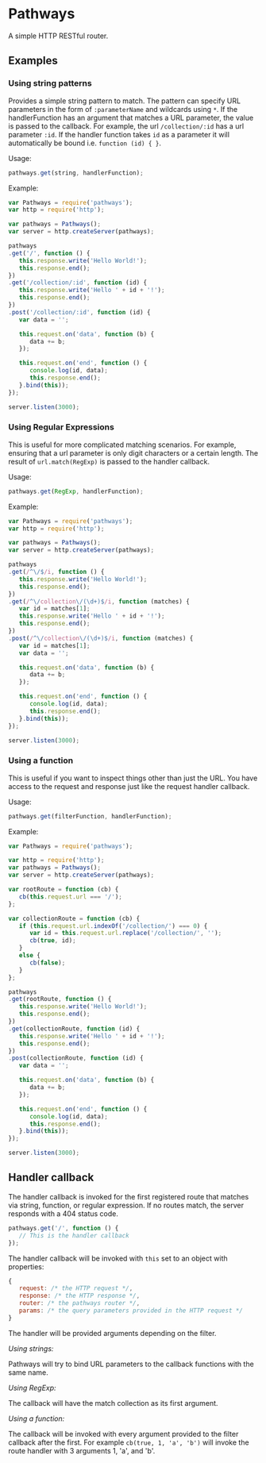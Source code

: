 # Pathways

A simple HTTP RESTful router.

## Examples

### Using string patterns

Provides a simple string pattern to match. The pattern can specify URL parameters in the form of ```:parameterName``` and wildcards using ```*```. If the handlerFunction has an argument that matches a URL parameter, the value is passed to the callback. For example, the url ```/collection/:id``` has a url parameter ```:id```. If the handler function takes ```id``` as a parameter it will automatically be bound i.e. ```function (id) { }```.

Usage:
```javascript
pathways.get(string, handlerFunction);
```

Example:
```javascript
var Pathways = require('pathways');
var http = require('http');

var pathways = Pathways();
var server = http.createServer(pathways);

pathways
.get('/', function () {
   this.response.write('Hello World!');
   this.response.end();
})
.get('/collection/:id', function (id) {
   this.response.write('Hello ' + id + '!');
   this.response.end();
})
.post('/collection/:id', function (id) {
   var data = '';

   this.request.on('data', function (b) {
      data += b;
   });

   this.request.on('end', function () {
      console.log(id, data);
      this.response.end();
   }.bind(this));
});

server.listen(3000);
```

### Using Regular Expressions

This is useful for more complicated matching scenarios. For example, ensuring that a url parameter is only digit characters or a certain length. The result of ```url.match(RegExp)``` is passed to the handler callback.

Usage:
```javascript
pathways.get(RegExp, handlerFunction);
```

Example:
```javascript
var Pathways = require('pathways');
var http = require('http');

var pathways = Pathways();
var server = http.createServer(pathways);

pathways
.get(/^\/$/i, function () {
   this.response.write('Hello World!');
   this.response.end();
})
.get(/^\/collection\/(\d+)$/i, function (matches) {
   var id = matches[1];
   this.response.write('Hello ' + id + '!');
   this.response.end();
})
.post(/^\/collection\/(\d+)$/i, function (matches) {
   var id = matches[1];
   var data = '';

   this.request.on('data', function (b) {
      data += b;
   });

   this.request.on('end', function () {
      console.log(id, data);
      this.response.end();
   }.bind(this));
});

server.listen(3000);
```

### Using a function

This is useful if you want to inspect things other than just the URL. You have access to the request and response just like the request handler callback.

Usage:
```javascript
pathways.get(filterFunction, handlerFunction);
```

Example:
```javascript
var Pathways = require('pathways');

var http = require('http');
var pathways = Pathways();
var server = http.createServer(pathways);

var rootRoute = function (cb) {
   cb(this.request.url === '/');
};

var collectionRoute = function (cb) {
   if (this.request.url.indexOf('/collection/') === 0) {
      var id = this.request.url.replace('/collection/', '');
      cb(true, id);
   }
   else {
      cb(false);
   }
};

pathways
.get(rootRoute, function () {
   this.response.write('Hello World!');
   this.response.end();
})
.get(collectionRoute, function (id) {
   this.response.write('Hello ' + id + '!');
   this.response.end();
})
.post(collectionRoute, function (id) {
   var data = '';

   this.request.on('data', function (b) {
      data += b;
   });

   this.request.on('end', function () {
      console.log(id, data);
      this.response.end();
   }.bind(this));
});

server.listen(3000);
```

## Handler callback

The handler callback is invoked for the first registered route that matches via string, function, or regular expression. If no routes match, the server responds with a 404 status code.

```javascript
pathways.get('/', function () {
   // This is the handler callback
});
```

The handler callback will be invoked with ```this``` set to an object with properties:

```javascript
{
   request: /* the HTTP request */,
   response: /* the HTTP response */,
   router: /* the pathways router */,
   params: /* the query parameters provided in the HTTP request */
}
```

The handler will be provided arguments depending on the filter.

*Using strings:*

Pathways will try to bind URL parameters to the callback functions with the same name.

*Using RegExp:*

The callback will have the match collection as its first argument.

*Using a function:*

The callback will be invoked with every argument provided to the filter callback after the first. For example ```cb(true, 1, 'a', 'b')``` will invoke the route handler with 3 arguments 1, 'a', and 'b'.